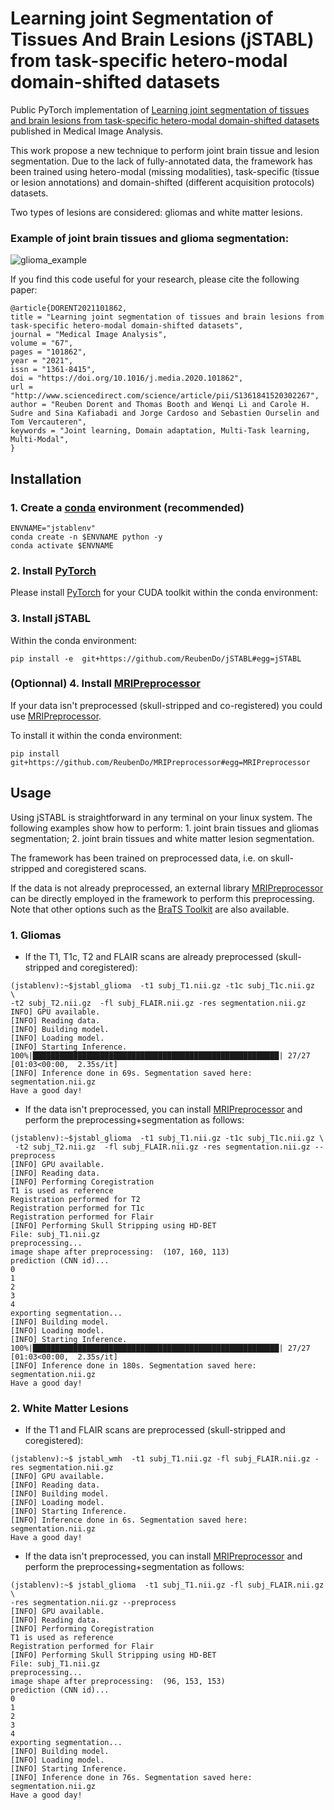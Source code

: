 # Learning joint Segmentation of Tissues And Brain Lesions (jSTABL) from task-specific hetero-modal domain-shifted datasets

Public PyTorch implementation of [Learning joint segmentation of tissues and brain lesions from task-specific hetero-modal domain-shifted datasets](https://arxiv.org/abs/2009.04009) published in Medical Image Analysis.

This work propose a new technique to perform joint brain tissue and lesion segmentation. Due to the lack of fully-annotated data, the framework has been trained  using hetero-modal (missing modalities), task-specific (tissue or lesion annotations) and domain-shifted (different acquisition protocols) datasets.

Two types of lesions are considered: gliomas and white matter lesions.

### Example of joint brain tissues and glioma segmentation:
![glioma_example](https://github.com/ReubenDo/reubendo.github.io/blob/master/images/together_optimised_loop.gif)

If you find this code useful for your research, please cite the following paper:
```
@article{DORENT2021101862,
title = "Learning joint segmentation of tissues and brain lesions from task-specific hetero-modal domain-shifted datasets",
journal = "Medical Image Analysis",
volume = "67",
pages = "101862",
year = "2021",
issn = "1361-8415",
doi = "https://doi.org/10.1016/j.media.2020.101862",
url = "http://www.sciencedirect.com/science/article/pii/S1361841520302267",
author = "Reuben Dorent and Thomas Booth and Wenqi Li and Carole H. Sudre and Sina Kafiabadi and Jorge Cardoso and Sebastien Ourselin and Tom Vercauteren",
keywords = "Joint learning, Domain adaptation, Multi-Task learning, Multi-Modal",
}
```

## Installation
### 1. Create a [conda](https://docs.conda.io/en/latest/) environment (recommended)
```
ENVNAME="jstablenv"
conda create -n $ENVNAME python -y
conda activate $ENVNAME
```
### 2. Install [PyTorch](https://pytorch.org/)
Please install [PyTorch](https://pytorch.org/) for your CUDA toolkit within the conda environment:

### 3. Install jSTABL
Within the conda environment:
```
pip install -e  git+https://github.com/ReubenDo/jSTABL#egg=jSTABL
```

### (Optionnal) 4. Install [MRIPreprocessor](https://github.com/ReubenDo/MRIPreprocessor)
If your data isn't preprocessed (skull-stripped and co-registered) you could use [MRIPreprocessor](https://github.com/ReubenDo/MRIPreprocessor). 

To install it within the conda environment:
```
pip install git+https://github.com/ReubenDo/MRIPreprocessor#egg=MRIPreprocessor
```

## Usage
Using jSTABL is straightforward in any terminal on your linux system. The following examples show how to perform: 1. joint brain tissues and gliomas segmentation; 2. joint brain tissues and white matter lesion segmentation.

The framework has been trained on preprocessed data, i.e. on skull-stripped and coregistered scans. 

If the data is not already preprocessed, an external library [MRIPreprocessor](https://github.com/ReubenDo/MRIPreprocessor) can be directly employed in the framework to perform this preprocessing. Note that other options such as the [BraTS Toolkit](https://github.com/neuronflow/BraTS-Toolkit) are also available.

### 1. Gliomas

- If the T1, T1c, T2 and FLAIR scans are already preprocessed (skull-stripped and coregistered):
  
```
(jstablenv):~$jstabl_glioma  -t1 subj_T1.nii.gz -t1c subj_T1c.nii.gz  \
-t2 subj_T2.nii.gz  -fl subj_FLAIR.nii.gz -res segmentation.nii.gz
INFO] GPU available.
[INFO] Reading data.
[INFO] Building model.
[INFO] Loading model.
[INFO] Starting Inference.
100%|███████████████████████████████████████████████████████| 27/27 [01:03<00:00,  2.35s/it]
[INFO] Inference done in 69s. Segmentation saved here: segmentation.nii.gz
Have a good day!
```
  
- If the data isn't preprocessed, you can install [MRIPreprocessor](https://github.com/ReubenDo/MRIPreprocessor) and perform the preprocessing+segmentation as follows:
```
(jstablenv):~$jstabl_glioma  -t1 subj_T1.nii.gz -t1c subj_T1c.nii.gz \
 -t2 subj_T2.nii.gz  -fl subj_FLAIR.nii.gz -res segmentation.nii.gz --preprocess
[INFO] GPU available.
[INFO] Reading data.
[INFO] Performing Coregistration
T1 is used as reference
Registration performed for T2
Registration performed for T1c
Registration performed for Flair
[INFO] Performing Skull Stripping using HD-BET
File: subj_T1.nii.gz 
preprocessing...
image shape after preprocessing:  (107, 160, 113)
prediction (CNN id)...
0
1
2
3
4
exporting segmentation...
[INFO] Building model.
[INFO] Loading model.
[INFO] Starting Inference.
100%|███████████████████████████████████████████████████████| 27/27 [01:03<00:00,  2.35s/it]
[INFO] Inference done in 180s. Segmentation saved here: segmentation.nii.gz
Have a good day!
```

### 2. White Matter Lesions

- If the T1 and FLAIR scans are preprocessed (skull-stripped and coregistered):
  
```
(jstablenv):~$ jstabl_wmh  -t1 subj_T1.nii.gz -fl subj_FLAIR.nii.gz -res segmentation.nii.gz
[INFO] GPU available.
[INFO] Reading data.
[INFO] Building model.
[INFO] Loading model.
[INFO] Starting Inference.
[INFO] Inference done in 6s. Segmentation saved here: segmentation.nii.gz
Have a good day!
```
  
- If the data isn't preprocessed, you can install [MRIPreprocessor](https://github.com/ReubenDo/MRIPreprocessor) and perform the preprocessing+segmentation as follows:
```
(jstablenv):~$ jstabl_glioma  -t1 subj_T1.nii.gz -fl subj_FLAIR.nii.gz \
-res segmentation.nii.gz --preprocess
[INFO] GPU available.
[INFO] Reading data.
[INFO] Performing Coregistration
T1 is used as reference
Registration performed for Flair
[INFO] Performing Skull Stripping using HD-BET
File: subj_T1.nii.gz
preprocessing...
image shape after preprocessing:  (96, 153, 153)
prediction (CNN id)...
0
1
2
3
4
exporting segmentation...
[INFO] Building model.
[INFO] Loading model.
[INFO] Starting Inference.
[INFO] Inference done in 76s. Segmentation saved here: segmentation.nii.gz
Have a good day!
```
